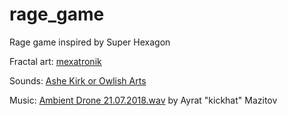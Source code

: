 # rage_game
Rage game inspired by Super Hexagon



Fractal art: [mexatronik](https://mexatronik.ru/2022/03/fon-dlya-rage-game/)

Sounds: [Ashe Kirk or Owlish Arts](https://owlisharts.com.au/)

Music: [Ambient Drone 21.07.2018.wav](https://freesound.org/people/kickhat/sounds/435147/) by Ayrat "kickhat" Mazitov